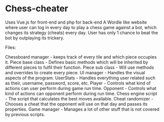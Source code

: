 # Chess-cheater

Uses Vue.js for front-end and php for back-end
A Wordle like website where user can log in every day to play a chess game against a bot, which changes its strategy (cheats) every day. User has only 1 chance to beat the bot by outplaying its trickery.

Files:

Chessboard manager - keeps track of every tile and which piece occupies it.
Piece base class - Defines basic methods which will be inherited by different pieces to fulfil their function.
Piece sub class - Will use methods and overrides to create every piece.
UI manager - Handles the visual aspects of the program.
UserStats - Handles everything user related such as their, username, password, score, etc.
Player - Controls what kind of actions can user perform during game run time.
Opponent - Controls what kind of actions can opponent perform during run time.
Chess engine script - The script that calculates the best moves available.
Cheat randomizer - Chooses a cheat that the opponent will use on that day and passes its properties.
Game manager - Manages a lot of other stuff that is not covered by previous scripts.
